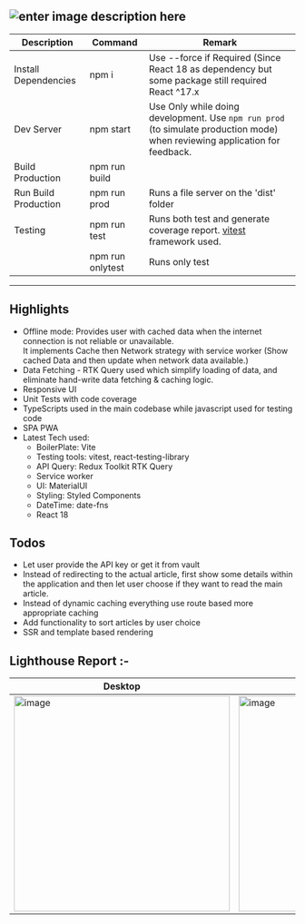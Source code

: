 ![enter image description here](https://img.shields.io/badge/Coverage-94%25-brightgreen)  
---  
|Description| Command | Remark |  
|--|--|--|  
|Install Dependencies | npm i| Use --force if Required (Since React 18 as dependency but some package still required React ^17.x |  
|Dev Server  | npm start | Use Only while doing development. Use `npm run prod` (to simulate production mode) when reviewing application for feedback. |  
|Build Production| npm run build||  
|Run Build Production | npm run prod| Runs a file server on the 'dist' folder|  
|Testing | npm run test | Runs both test and generate coverage report. [vitest](https://vitest.dev/) framework used.   
| | npm run onlytest | Runs only test   
----  
  
Highlights 
------- 
- Offline mode: Provides user with cached data when the internet connection is not reliable or unavailable.    
  It implements Cache then Network strategy with service worker (Show cached Data and then update when network data available.)   
- Data Fetching - RTK Query used which simplify loading of data,  and eliminate hand-write data fetching & caching logic.  
- Responsive UI    
- Unit Tests with code coverage   
- TypeScripts used in the main codebase while javascript used for testing code    
- SPA PWA  
- Latest Tech used:     
  - BoilerPlate: Vite    
  - Testing tools: vitest, react-testing-library     
  - API Query: Redux Toolkit RTK Query    
  - Service worker    
  - UI: MaterialUI    
  - Styling: Styled Components    
  - DateTime: date-fns    
  - React 18  
  
  
Todos  
---  
- Let user provide the API key or get it from vault  
- Instead of redirecting to the actual article, first show some details within the application and then let user choose if they want to read the main article.  
- Instead of dynamic caching everything use route based more appropriate caching  
- Add functionality to sort articles by user choice  
- SSR and template based rendering  
  
  
Lighthouse Report :-  
---  
| Desktop | Mobile |
|--|--|
| <img width="380" alt="image" src="https://user-images.githubusercontent.com/2000235/163588087-2af3749f-1ba0-464e-bd7d-4be5b5d3157c.png"> | <img width="380" alt="image" src="https://user-images.githubusercontent.com/2000235/163588258-e4ab0e75-231c-4fac-b7a8-6b283e981128.png">